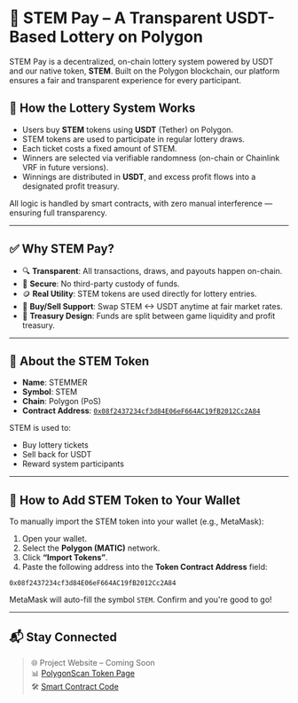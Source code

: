 # 🎉 STEM Pay – A Transparent USDT-Based Lottery on Polygon

STEM Pay is a decentralized, on-chain lottery system powered by USDT and our native token, **STEM**. Built on the Polygon blockchain, our platform ensures a fair and transparent experience for every participant.

## 🎰 How the Lottery System Works

- Users buy **STEM** tokens using **USDT** (Tether) on Polygon.
- STEM tokens are used to participate in regular lottery draws.
- Each ticket costs a fixed amount of STEM.
- Winners are selected via verifiable randomness (on-chain or Chainlink VRF in future versions).
- Winnings are distributed in **USDT**, and excess profit flows into a designated profit treasury.

All logic is handled by smart contracts, with zero manual interference — ensuring full transparency.

---

## ✅ Why STEM Pay?

- 🔍 **Transparent**: All transactions, draws, and payouts happen on-chain.
- 🔐 **Secure**: No third-party custody of funds.
- 🪙 **Real Utility**: STEM tokens are used directly for lottery entries.
- 🔄 **Buy/Sell Support**: Swap STEM <-> USDT anytime at fair market rates.
- 🏦 **Treasury Design**: Funds are split between game liquidity and profit treasury.

---

## 💠 About the STEM Token

- **Name**: STEMMER
- **Symbol**: STEM
- **Chain**: Polygon (PoS)
- **Contract Address**: [`0x08f2437234cf3d84E06eF664AC19fB2012Cc2A84`](https://polygonscan.com/address/0x08f2437234cf3d84E06eF664AC19fB2012Cc2A84)

STEM is used to:
- Buy lottery tickets
- Sell back for USDT
- Reward system participants

---

## 💼 How to Add STEM Token to Your Wallet

To manually import the STEM token into your wallet (e.g., MetaMask):

1. Open your wallet.
2. Select the **Polygon (MATIC)** network.
3. Click **“Import Tokens”**.
4. Paste the following address into the **Token Contract Address** field:

``0x08f2437234cf3d84E06eF664AC19fB2012Cc2A84``


MetaMask will auto-fill the symbol `STEM`. Confirm and you're good to go!

---

## 📬 Stay Connected

> 🌐 Project Website – Coming Soon  
> 📊 [PolygonScan Token Page](https://polygonscan.com/token/0x08f2437234cf3d84E06eF664AC19fB2012Cc2A84)  
> 🛠 [Smart Contract Code](https://polygonscan.com/address/0x08f2437234cf3d84E06eF664AC19fB2012Cc2A84#code)
